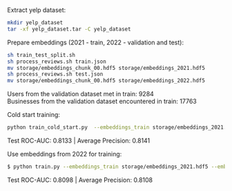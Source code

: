 Extract yelp dataset:
```Bash
mkdir yelp_dataset
tar -xf yelp_dataset.tar -C yelp_dataset
```

Prepare embeddings (2021 - train, 2022 - validation and test):
```Bash
sh train_test_split.sh
sh process_reviews.sh train.json
mv storage/embeddings_chunk_00.hdf5 storage/embeddings_2021.hdf5
sh process_reviews.sh test.json
mv storage/embeddings_chunk_00.hdf5 storage/embeddings_2022.hdf5
```

Users from the validation dataset met in train: 9284 \
Businesses from the validation dataset encountered in train: 17763

Cold start training:
```Bash
python train_cold_start.py  --embeddings_train storage/embeddings_2021.hdf5 --train_json train.json --val_json test.json --lr 0.0001 --epochs 250
```
Test ROC-AUC: 0.8133 | Average Precision: 0.8141

Use embeddings from 2022 for training:
```Bash
$ python train.py --embeddings_train storage/embeddings_2021.hdf5 --embeddings_val storage/embeddings_2022.hdf5 --train_json train.json --val_json test.json --lr 0.0001 --epochs 250
```
Test ROC-AUC: 0.8098 | Average Precision: 0.8108
